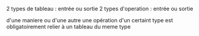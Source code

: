 

2 types de tableau : entrée ou sortie
2 types d'operation : entrée ou sortie

d'une maniere ou d'une autre une opération d'un certaint type est obligatoirement relier à un tableau du meme type 